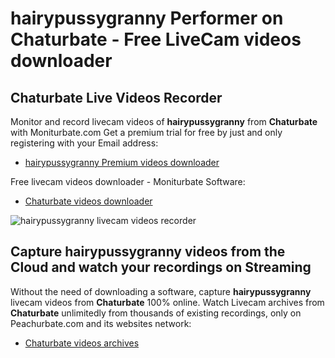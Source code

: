 # hairypussygranny Performer on Chaturbate - Free LiveCam videos downloader

## Chaturbate Live Videos Recorder

Monitor and record livecam videos of **hairypussygranny** from **Chaturbate** with Moniturbate.com
Get a premium trial for free by just and only registering with your Email address:
* [hairypussygranny Premium videos downloader](https://moniturbate.com/request-demo-licence-key.html)

Free livecam videos downloader - Moniturbate Software:
* [Chaturbate videos downloader](https://moniturbate.com/moniturbate-download-software.html)

![hairypussygranny livecam videos recorder](https://peachurnet.com/templates/moniturbate-software.png)


## Capture hairypussygranny videos from the Cloud and watch your recordings on Streaming

Without the need of downloading a software, capture **hairypussygranny** livecam videos from **Chaturbate** 100% online.
Watch Livecam archives from **Chaturbate** unlimitedly from thousands of existing recordings, only on Peachurbate.com and its websites network:
* [Chaturbate videos archives](https://peachurnet.com/)